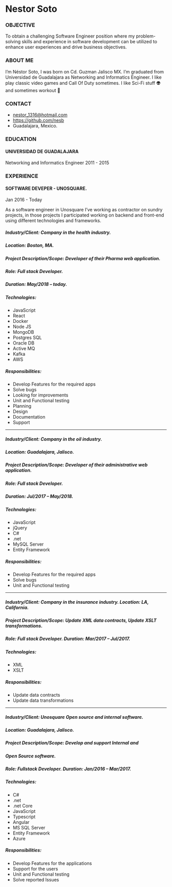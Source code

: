 # Nestor Soto

### OBJECTIVE
To obtain a challenging
Software Engineer position
where my
problem-solving skills
and experience
in software development
can be utilized to enhance
user experiences
and drive business
objectives.

### ABOUT ME
I’m Néstor Soto, I was born on Cd. Guzman Jalisco MX.
I’m graduated from Universidad de Guadalajara as Networking and Informatics Engineer.
I like play classic video games and Call Of Duty sometimes. I like Sci-Fi stuff 👽 and sometimes workout 🏃

### CONTACT
- nestor_1316@hotmail.com
- https://github.com/nesb
- Guadalajara, Mexico.

### EDUCATION
#### UNIVERSIDAD DE GUADALAJARA
Networking and Informatics Engineer
2011 - 2015

### EXPERIENCE

#### SOFTWARE DEVEPER - UNOSQUARE.
Jan 2016 - Today

As a software engineer in Unosquare I’ve working as contractor on
sundry projects, in those projects I participated working on
backend and front-end using different technologies and
frameworks.

##### Industry/Client: Company in the health industry.
##### Location: Boston, MA.
##### Project Description/Scope: Developer of their Pharma web application.
##### Role: Full stack Developer.
##### Duration: May/2018 – today.
##### Technologies:
- JavaScript
- React
- Docker
- Node JS
- MongoDB
- Postgres SQL
- Oracle DB
- Active MQ
- Kafka
- AWS
##### Responsibilities:
- Develop Features for the required apps
- Solve bugs
- Looking for improvements
- Unit and Functional testing
- Planning
- Design
- Documentation
- Support

---

##### Industry/Client: Company in the oil industry.
##### Location: Guadalajara, Jalisco.
##### Project Description/Scope: Developer of their administrative web application.
##### Role: Full stack Developer.
##### Duration: Jul/2017 – May/2018.
##### Technologies:
- JavaScript
- jQuery
- C#
- .net
- MySQL Server
- Entity Framework
##### Responsibilities:
- Develop Features for the required apps
- Solve bugs
- Unit and Functional testing

---

##### Industry/Client: Company in the insurance industry. Location: LA, California.
##### Project Description/Scope: Update XML data contracts, Update XSLT transformations.
##### Role: Full stack Developer. Duration: Mar/2017 – Jul/2017.
##### Technologies:
- XML
- XSLT
##### Responsibilities:
- Update data contracts
- Update data transformations

---

##### Industry/Client: Unosquare Open source and internal software.
##### Location: Guadalajara, Jalisco.
##### Project Description/Scope: Develop and support Internal and
##### Open Source software.
##### Role: Fullstack Developer. Duration: Jan/2016 – Mar/2017.
##### Technologies:
- C#
- .net
- .net Core
- JavaScript
- Typescript
- Angular
- MS SQL Server
- Entity Framework
- Azure
##### Responsibilities:
- Develop Features for the applications
- Support for the users
- Unit and Functional testing
- Solve reported Issues
